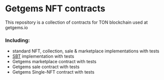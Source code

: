 # Getgems NFT contracts

This repository is a collection of contracts for TON blockchain used at getgems.io

### Including: 

- standard NFT, collection, sale & marketplace implementations with tests
- [SBT]() implementation with tests
- Getgems marketplace contract with tests
- Getgems sale contract with tests
- Getgems Single-NFT contract with tests